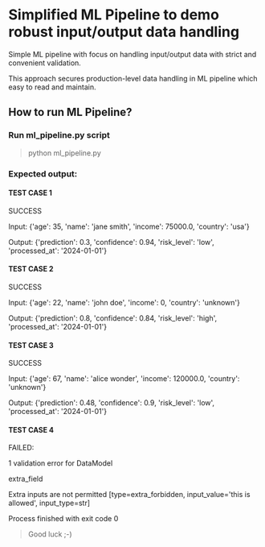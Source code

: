 # Simplified ML Pipeline to demo robust input/output data handling

Simple ML pipeline with focus on handling input/output data with strict and convenient validation.


This approach secures production-level data handling in ML pipeline which easy to read and maintain. 


## How to run ML Pipeline?

### Run ml_pipeline.py script
> python ml_pipeline.py

### Expected output:
> 

#### TEST CASE 1

SUCCESS

Input: {'age': 35, 'name': 'jane smith', 'income': 75000.0, 'country': 'usa'}

Output: {'prediction': 0.3, 'confidence': 0.94, 'risk_level': 'low', 'processed_at': '2024-01-01'}
>

#### TEST CASE 2

SUCCESS

Input: {'age': 22, 'name': 'john doe', 'income': 0, 'country': 'unknown'}

Output: {'prediction': 0.8, 'confidence': 0.84, 'risk_level': 'high', 'processed_at': '2024-01-01'}
>

#### TEST CASE 3

SUCCESS

Input: {'age': 67, 'name': 'alice wonder', 'income': 120000.0, 'country': 'unknown'}

Output: {'prediction': 0.48, 'confidence': 0.9, 'risk_level': 'low', 'processed_at': '2024-01-01'}
>

#### TEST CASE 4

FAILED: 

1 validation error for DataModel

extra_field

  Extra inputs are not permitted [type=extra_forbidden, input_value='this is allowed', input_type=str]
    
Process finished with exit code 0


> Good luck ;-)
